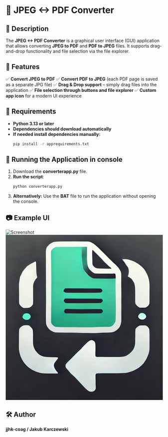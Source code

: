 # 📄 JPEG <-> PDF Converter

## 📌 Description
The **JPEG <-> PDF Converter** is a graphical user interface (GUI) application that allows converting **JPEG to PDF** and **PDF to JPEG** files. It supports drag-and-drop functionality and file selection via the file explorer.

## 🎨 Features
✅ **Convert JPEG to PDF**
✅ **Convert PDF to JPEG** (each PDF page is saved as a separate JPG file)
✅ **Drag & Drop support** – simply drag files into the application
✅ **File selection through buttons and file explorer**
✅ **Custom app icon** for a modern UI experience

## 🔧 Requirements
- **Python 3.13 or later**
- **Dependencies should download automatically**
- **If needed install dependencies manually:**
  ```sh
  pip install -r apprequirements.txt
  ```

## 🚀 Running the Application in console
1. Download the **converterapp.py** file.
2. **Run the script**:
   ```sh
   python converterapp.py
   ```
3. **Alternatively:** Use the **BAT** file to run the application without opening the console.

## 📷 Example UI
![Screenshot](screenshot2.png)
![Icon](Icons/app_icon.jpg)

## 🛠️ Author
**jjhk-coag / Jakub Karczewski**


